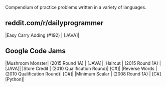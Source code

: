Compendium of practice problems written in a variety of languages.

reddit.com/r/dailyprogrammer
----------------------------
|Easy Carry Adding (#192)                   | [JAVA]|

Google Code Jams
----------------
|Mushroom Monster| (2015 Round 1A)          | [JAVA]|
|Haircut         | (2015 Round 1A)           | [JAVA]|
|Store Credit    | (2010 Qualification Round)| [C#]|
|Reverse Words   | (2010 Qualification Round)| [C#]|
|Minimum Scalar  | (2008 Round 1A)           | [C#] [Python]|
